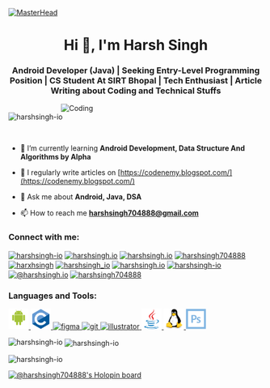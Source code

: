 [![MasterHead](https://raw.githubusercontent.com/harshsingh-io/raw/main/Picsart_22-10-11_10-11-40-589.png)](https://codenemy.blogspot.com)
<h1 align="center">Hi 👋, I'm Harsh Singh</h1>
<h3 align="center">Android Developer (Java) | Seeking Entry-Level Programming Position | CS Student At SIRT Bhopal | Tech Enthusiast | Article Writing about Coding and Technical Stuffs</h3>
<img align="right" alt="Coding" width="400" src="https://raw.githubusercontent.com/harshsingh-io/raw/main/output-onlinegiftools.gif">

<p align="left"> <img src="https://komarev.com/ghpvc/?username=harshsingh-io&label=Profile%20views&color=0e75b6&style=flat" alt="harshsingh-io" /> </p>

<p align="left"> <a href="https://twitter.com/" target="blank"><img src="https://img.shields.io/twitter/follow/?logo=twitter&style=for-the-badge" alt="" /></a> </p>

- 🌱 I’m currently learning **Android Development, Data Structure And Algorithms by Alpha**

- 📝 I regularly write articles on [https://codenemy.blogspot.com/](https://codenemy.blogspot.com/)

- 💬 Ask me about **Android, Java, DSA**

- 📫 How to reach me **harshsingh704888@gmail.com**

<h3 align="left">Connect with me:</h3>
<p align="left">
<a href="https://linkedin.com/in/harshsingh-io" target="blank"><img align="center" src="https://raw.githubusercontent.com/rahuldkjain/github-profile-readme-generator/master/src/images/icons/Social/linked-in-alt.svg" alt="harshsingh-io" height="30" width="40" /></a>
<a href="https://fb.com/harshsingh.io" target="blank"><img align="center" src="https://raw.githubusercontent.com/rahuldkjain/github-profile-readme-generator/master/src/images/icons/Social/facebook.svg" alt="harshsingh.io" height="30" width="40" /></a>
<a href="https://instagram.com/harshsingh.io" target="blank"><img align="center" src="https://raw.githubusercontent.com/rahuldkjain/github-profile-readme-generator/master/src/images/icons/Social/instagram.svg" alt="harshsingh.io" height="30" width="40" /></a>
<a href="https://www.youtube.com/c/harshsingh704888" target="blank"><img align="center" src="https://raw.githubusercontent.com/rahuldkjain/github-profile-readme-generator/master/src/images/icons/Social/youtube.svg" alt="harshsingh704888" height="30" width="40" /></a>
<a href="https://www.codechef.com/users/harxhsingh" target="blank"><img align="center" src="https://cdn.jsdelivr.net/npm/simple-icons@3.1.0/icons/codechef.svg" alt="harxhsingh" height="30" width="40" /></a>
<a href="https://www.hackerrank.com/harshsingh_io" target="blank"><img align="center" src="https://raw.githubusercontent.com/rahuldkjain/github-profile-readme-generator/master/src/images/icons/Social/hackerrank.svg" alt="harshsingh_io" height="30" width="40" /></a>
<a href="https://codeforces.com/profile/harshsingh.io" target="blank"><img align="center" src="https://raw.githubusercontent.com/rahuldkjain/github-profile-readme-generator/master/src/images/icons/Social/codeforces.svg" alt="harshsingh.io" height="30" width="40" /></a>
<a href="https://www.leetcode.com/harshsingh-io" target="blank"><img align="center" src="https://raw.githubusercontent.com/rahuldkjain/github-profile-readme-generator/master/src/images/icons/Social/leet-code.svg" alt="harshsingh-io" height="30" width="40" /></a>
<a href="https://www.hackerearth.com/@harshsingh.io" target="blank"><img align="center" src="https://raw.githubusercontent.com/rahuldkjain/github-profile-readme-generator/master/src/images/icons/Social/hackerearth.svg" alt="@harshsingh.io" height="30" width="40" /></a>
<a href="https://auth.geeksforgeeks.org/user/harshsingh704888" target="blank"><img align="center" src="https://raw.githubusercontent.com/rahuldkjain/github-profile-readme-generator/master/src/images/icons/Social/geeks-for-geeks.svg" alt="harshsingh704888" height="30" width="40" /></a>
</p>

<h3 align="left">Languages and Tools:</h3>
<p align="left"> <a href="https://developer.android.com" target="_blank" rel="noreferrer"> <img src="https://raw.githubusercontent.com/devicons/devicon/master/icons/android/android-original-wordmark.svg" alt="android" width="40" height="40"/> </a> <a href="https://www.cprogramming.com/" target="_blank" rel="noreferrer"> <img src="https://raw.githubusercontent.com/devicons/devicon/master/icons/c/c-original.svg" alt="c" width="40" height="40"/> </a> <a href="https://www.figma.com/" target="_blank" rel="noreferrer"> <img src="https://www.vectorlogo.zone/logos/figma/figma-icon.svg" alt="figma" width="40" height="40"/> </a> <a href="https://git-scm.com/" target="_blank" rel="noreferrer"> <img src="https://www.vectorlogo.zone/logos/git-scm/git-scm-icon.svg" alt="git" width="40" height="40"/> </a> <a href="https://www.adobe.com/in/products/illustrator.html" target="_blank" rel="noreferrer"> <img src="https://www.vectorlogo.zone/logos/adobe_illustrator/adobe_illustrator-icon.svg" alt="illustrator" width="40" height="40"/> </a> <a href="https://www.java.com" target="_blank" rel="noreferrer"> <img src="https://raw.githubusercontent.com/devicons/devicon/master/icons/java/java-original.svg" alt="java" width="40" height="40"/> </a> <a href="https://www.linux.org/" target="_blank" rel="noreferrer"> <img src="https://raw.githubusercontent.com/devicons/devicon/master/icons/linux/linux-original.svg" alt="linux" width="40" height="40"/> </a> <a href="https://www.photoshop.com/en" target="_blank" rel="noreferrer"> <img src="https://raw.githubusercontent.com/devicons/devicon/master/icons/photoshop/photoshop-line.svg" alt="photoshop" width="40" height="40"/> </a> </p>

<p><img align="left" src="https://github-readme-stats.vercel.app/api/top-langs?username=harshsingh-io&show_icons=true&locale=en&layout=compact" alt="harshsingh-io" /></p>
<p>&nbsp;<img align="center" src="https://github-readme-stats.vercel.app/api?username=harshsingh-io&show_icons=true&locale=en" alt="harshsingh-io" /></p>
<p><img align="center" src="https://github-readme-streak-stats.herokuapp.com/?user=harshsingh-io&" alt="harshsingh-io" /></p>

[![@harshsingh704888's Holopin board](https://holopin.me/harshsingh704888)](https://holopin.io/@harshsingh704888)
